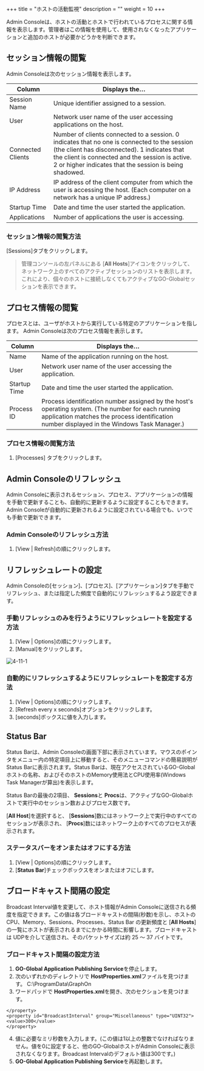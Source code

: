 +++
title = "ホストの活動監視"
description = ""
weight = 10
+++


Admin Consoleは、ホストの活動とホストで行われているプロセスに関する情報を表示します。管理者はこの情報を使用して、使用されなくなったアプリケーションと追加のホストが必要かどうかを判断できます。

## セッション情報の閲覧

Admin Consoleは次のセッション情報を表示します。

| Column            | Displays the…                                                                                                                                                                                                                                              |
|-------------------|------------------------------------------------------------------------------------------------------------------------------------------------------------------------------------------------------------------------------------------------------------|
| Session Name      | Unique identifier assigned to a session.                                                                                                                                                                                                                   |
| User              | Network user name of the user accessing applications on the host.                                                                                                                                                                                          |
| Connected Clients | Number of clients connected to a session. 0 indicates that no one is connected to the session (the client has disconnected). 1 indicates that the client is connected and the session is active. 2 or higher indicates that the session is being shadowed. |
| IP Address        | IP address of the client computer from which the user is accessing the host. (Each computer on a network has a unique IP address.)                                                                                                                         |
| Startup Time      | Date and time the user started the application.                                                                                                                                                                                                            |
| Applications      | Number of applications the user is accessing.                                                                                                                                                                                                              |

### セッション情報の閲覧方法

[Sessions]タブをクリックします。

>管理コンソールの左パネルにある [**All Hosts**]アイコンをクリックして、ネットワーク上のすべてのアクティブセッションのリストを表示します。これにより、個々のホストに接続しなくてもアクティブなGO-Globalセッションを表示できます。

## プロセス情報の閲覧

プロセスとは、ユーザがホストから実行している特定のアプリケーションを指します。 Admin Consoleは次のプロセス情報を表示します。

| Column       | Displays the…                                                                                                                                                                                     |
|--------------|---------------------------------------------------------------------------------------------------------------------------------------------------------------------------------------------------|
| Name         | Name of the application running on the host.                                                                                                                                                      |
| User         | Network user name of the user accessing the application.                                                                                                                                          |
| Startup Time | Date and time the user started the application.                                                                                                                                                   |
| Process ID   | Process identification number assigned by the host's operating system. (The number for each running application matches the process identification number displayed in the Windows Task Manager.) |

### プロセス情報の閲覧方法

1. [Processes] タブをクリックします。

## Admin Consoleのリフレッシュ

Admin Consoleに表示されるセッション、プロセス、アプリケーションの情報を手動で更新することも、自動的に更新するように設定することもできます。Admin Consoleが自動的に更新されるように設定されている場合でも、いつでも手動で更新できます。

### Admin Consoleのリフレッシュ方法

1. [View | Refresh]の順にクリックします。

## リフレッシュレートの設定

Admin Consoleの[セッション]、[プロセス]、[アプリケーション]タブを手動でリフレッシュ、または指定した頻度で自動的にリフレッシュするよう設定できます。

### 手動リフレッシュのみを行うようにリフレッシュレートを設定する方法

1. [View | Options]の順にクリックします｡
2. [Manual]をクリックします｡

![4-11-1](/img/4-11-1.png) 

### 自動的にリフレッシュするようにリフレッシュレートを設定する方法

1. [View | Options]の順にクリックします｡
2. [Refresh every x seconds]オプションをクリックします。
3. [seconds]ボックスに値を入力します。

## Status Bar

Status Barは、Admin Consoleの画面下部に表示されています。マウスのポインタをメニュー内の特定項目上に移動すると、そのメニューコマンドの簡易説明がStatus Barに表示されます。Status Barは、現在アクセスされているGO-Globalホストの名称、およびそのホストのMemory使用法とCPU使用率(Windows Task Managerが算出)を表示します。

Status Barの最後の2項目、 **Sessions**と **Procs**は、アクティブなGO-Globalホストで実行中のセッション数およびプロセス数です。

[**All Host**]を選択すると、 [**Sessions**]数にはネットワーク上で実行中のすべてのセッションが表示され、 [**Procs**]数にはネットワーク上のすべてのプロセスが表示されます。‌

### ステータスバーをオンまたはオフにする方法

1. [View | Options]の順にクリックします｡
2. [**Status Bar**]チェックボックスをオンまたはオフにします。

## ブロードキャスト間隔の設定

Broadcast Interval値を変更して、ホスト情報がAdmin Consoleに送信される頻度を指定できます。この値は各ブロードキャストの間隔(秒数)を示し、ホストのCPU、Memory、Sessions、Processes、Status Bar の更新頻度と [**All Hosts**]の一覧にホストが表示されるまでにかかる時間に影響します。ブロードキャストは UDPを介して送信され、そのパケットサイズは約 25 ～ 37 バイトです。

### ブロードキャスト間隔の設定方法

1. **GO-Global Application Publishing** **Service**を停止します。
2. 次のいずれかのディレクトリで **HostProperties.xml**ファイルを見つけます。 C:\ProgramData\GraphOn
3. ワードパッドで **HostProperties.xml**を開き、次のセクションを見つけます。

```
</property> 
<property id="BroadcastInterval" group="Miscellaneous" type="UINT32"> 
<value>300</value> 
</property>
```

4. 値に必要なミリ秒数を入力します。(この値は1以上の整数でなければなりません。値を0に設定すると、他のGO-GlobalホストがAdmin Consoleに表示されなくなります。Broadcast Intervalのデフォルト値は300です。)
5. **GO-Global Application Publishing** **Service**を再起動します。
